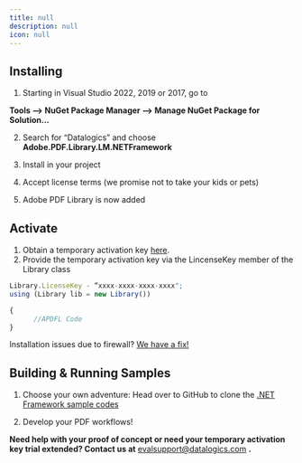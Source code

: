 ```yaml
---
title: null
description: null
icon: null
---
```


## **Installing** 

1. Starting in Visual Studio 2022, 2019 or 2017, go to  

**Tools --> NuGet Package Manager --> Manage NuGet Package for Solution...** 

2. Search for “Datalogics” and choose **Adobe.PDF.Library.LM.NETFramework** 

3) Install in your project 

4. Accept license terms (we promise not to take your kids or pets) 

5) Adobe PDF Library is now added 

## **Activate**   

1. Obtain a temporary activation key [here](https://www.datalogics.com/pdf-sdk-free-trial). 
2. Provide the temporary activation key via the LincenseKey member of the Library class 

```js
Library.LicenseKey - “xxxx-xxxx-xxxx-xxxx"; 
using (Library lib = new Library()) 

{ 
      //APDFL Code 
}
```

Installation issues due to firewall? [](/adobe-pdf-library/dot-net/firewall-issues)[We have a fix!](/adobe-pdf-library/dot-net-fw/firewall-issues)

## **Building & Running Samples**

1. Choose your own adventure: Head over to GitHub to clone the [.NET Framework sample codes](https://github.com/datalogics/apdfl-csharp-dotnet-framework-samples)  

2) Develop your PDF workflows!  

**Need help with your proof of concept or need your temporary activation key trial extended? Contact us at** <evalsupport@datalogics.com> **.**
